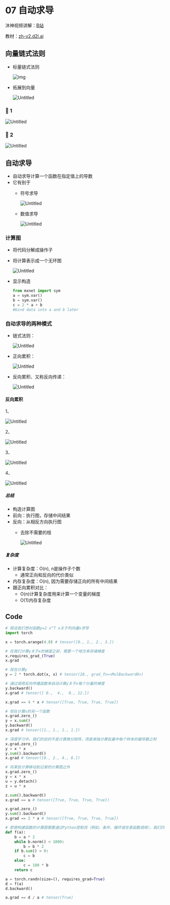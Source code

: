 # 07 自动求导
沐神视频讲解：[B站](https://www.bilibili.com/video/BV1KA411N7Px)

教材：[zh-v2.d2l.ai](https://zh-v2.d2l.ai/chapter_preliminaries/autograd.html)
## 向量链式法则

- 标量链式法则
  
    ![img](07AutomaticDifferentiation/img.png)
    
- 拓展到向量
  
    ![Untitled](07AutomaticDifferentiation/img1.png)
    

### 🌰 1

![Untitled](07AutomaticDifferentiation/img2.png)

### 🌰 2

![Untitled](07AutomaticDifferentiation/img3.png)

## 自动求导

- 自动求导计算一个函数在指定值上的导数
- 它有别于
    - 符号求导
      
        ![Untitled](07AutomaticDifferentiation/img4.png)
        
    - 数值求导
      
        ![Untitled](07AutomaticDifferentiation/img5.png)
        

### 计算图

- 将代码分解成操作子
- 将计算表示成一个无环图
  
    ![Untitled](07AutomaticDifferentiation/img6.png)
    
- 显示构造
  
    ```python
    from mxnet import sym
    a = sym.var()
    b = sym.var()
    c = 2 * a + b
    #bind data into a and b later
    ```
    

### 自动求导的两种模式

- 链式法则：
  
    ![Untitled](07AutomaticDifferentiation/img7.png)
    
- 正向累积：
  
    ![Untitled](07AutomaticDifferentiation/img8.png)
    
- 反向累积、又称反向传递：
  
    ![Untitled](07AutomaticDifferentiation/img9.png)
    

#### 反向累积

1、

![Untitled](07AutomaticDifferentiation/img10.png)

2、

![Untitled](07AutomaticDifferentiation/img11.png)

3、

![Untitled](07AutomaticDifferentiation/img12.png)

4、

![Untitled](07AutomaticDifferentiation/img13.png)

##### 总结

- 构造计算图
- 前向：执行图，存储中间结果
- 反向：从相反方向执行图
    - 去除不需要的枝
      
        ![Untitled](07AutomaticDifferentiation/img14.png)
        

##### 复杂度

- 计算复杂度：O(n), n是操作子个数
    - 通常正向和反向的代价类似
- 内存复杂度：O(n), 因为需要存储正向的所有中间结果
- 跟正向累积对比：
    - O(n)计算复杂度用来计算一个变量的梯度
    - O(1)内存复杂度

## Code

```python
# 假设我们想对函数y=2 x^T x关于列向量x求导
import torch

x = torch.arange(4.0) # tensor([0., 1., 2., 3.])

# 在我们计算y关于x的梯度之前，需要一个地方来存储梯度
x.requires_grad_(True)
x.grad

# 现在计算y
y = 2 * torch.dot(x, x) # tensor(28., grad_fn=<MulBackward0>)

# 通过调用反向传播函数来自动计算y关于x每个分量的梯度
y.backward()
x.grad # tensor([ 0.,  4.,  8., 12.])

x.grad == 4 * x # tensor([True, True, True, True])

# 现在计算x的另一个函数
x.grad.zero_()
y = x.sum()
y.backward()
x.grad # tensor([1., 1., 1., 1.])

# 深度学习中，我们的目的不是计算微分矩阵，而是单独计算批量中每个样本的偏导数之和
x.grad.zero_()
y = x * x
y.sum().backward()
x.grad # tensor([0., 2., 4., 6.])

# 将某些计算移动到记录的计算图之外
x.grad.zero_()
y = x * x
u = y.detach()
z = u * x

z.sum().backward()
x.grad == u # tensor([True, True, True, True])

x.grad.zero_()
y.sum().backward()
x.grad == 2 * x # tensor([True, True, True, True])

# 即使构建函数的计算图需要通过Python控制流（例如，条件、循环或任意函数调用），我们仍然可以计算得到的变量的梯度
def f(a):
    b = a * 2
    while b.norm() < 1000:
        b = b * 2
    if b.sum() > 0:
        c = b
    else:
        c = 100 * b
    return c

a = torch.randn(size=(), requires_grad=True)
d = f(a)
d.backward()

a.grad == d / a # tensor(True)
```